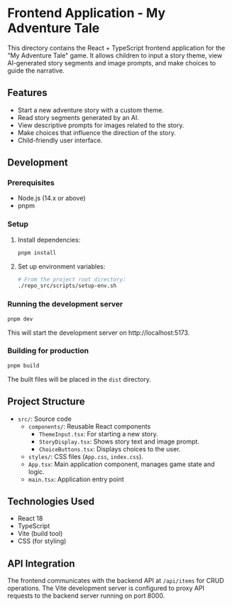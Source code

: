 # Frontend Application - My Adventure Tale

This directory contains the React + TypeScript frontend application for the "My Adventure Tale" game.
It allows children to input a story theme, view AI-generated story segments and image prompts, and make choices to guide the narrative.

## Features

- Start a new adventure story with a custom theme.
- Read story segments generated by an AI.
- View descriptive prompts for images related to the story.
- Make choices that influence the direction of the story.
- Child-friendly user interface.

## Development

### Prerequisites

- Node.js (14.x or above)
- pnpm

### Setup

1. Install dependencies:
   ```bash
   pnpm install
   ```

2. Set up environment variables:
   ```bash
   # From the project root directory:
   ./repo_src/scripts/setup-env.sh
   ```

### Running the development server

```bash
pnpm dev
```

This will start the development server on http://localhost:5173.

### Building for production

```bash
pnpm build
```

The built files will be placed in the `dist` directory.

## Project Structure

- `src/`: Source code
  - `components/`: Reusable React components
    - `ThemeInput.tsx`: For starting a new story.
    - `StoryDisplay.tsx`: Shows story text and image prompt.
    - `ChoiceButtons.tsx`: Displays choices to the user.
  - `styles/`: CSS files (`App.css`, `index.css`).
  - `App.tsx`: Main application component, manages game state and logic.
  - `main.tsx`: Application entry point

## Technologies Used

- React 18
- TypeScript
- Vite (build tool)
- CSS (for styling)

## API Integration

The frontend communicates with the backend API at `/api/items` for CRUD operations. The Vite development server is configured to proxy API requests to the backend server running on port 8000.
